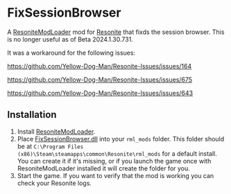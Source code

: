 # FixSessionBrowser

A [ResoniteModLoader](https://github.com/resonite-modding-group/ResoniteModLoader) mod for [Resonite](https://resonite.com/) that fixds the session browser. This is no longer useful as of Beta 2024.1.30.731.

It was a workaround for the following issues: 

https://github.com/Yellow-Dog-Man/Resonite-Issues/issues/164

https://github.com/Yellow-Dog-Man/Resonite-Issues/issues/675

https://github.com/Yellow-Dog-Man/Resonite-Issues/issues/643

## Installation
1. Install [ResoniteModLoader](https://github.com/resonite-modding-group/ResoniteModLoader).
2. Place [FixSessionBrowser.dll](https://github.com/Nytra/ResoniteFixSessionBrowser/releases/latest/download/FixSessionBrowser.dll) into your `rml_mods` folder. This folder should be at `C:\Program Files (x86)\Steam\steamapps\common\Resonite\rml_mods` for a default install. You can create it if it's missing, or if you launch the game once with ResoniteModLoader installed it will create the folder for you.
3. Start the game. If you want to verify that the mod is working you can check your Resonite logs.
